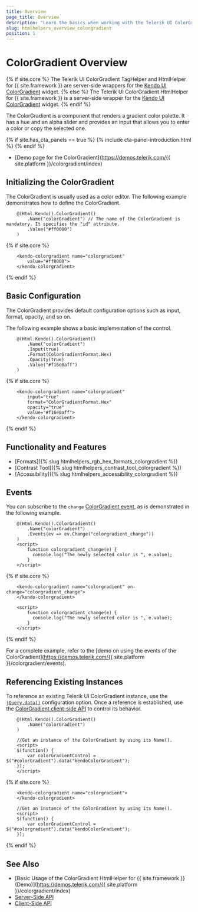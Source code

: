 ```yaml
---
title: Overview
page_title: Overview
description: "Learn the basics when working with the Telerik UI ColorGradient component for {{ site.framework }}."
slug: htmlhelpers_overview_colorgradient
position: 1
---
```


# ColorGradient Overview

{% if site.core %}
The Telerik UI ColorGradient TagHelper and HtmlHelper for {{ site.framework }} are server-side wrappers for the [Kendo UI ColorGradient](https://docs.telerik.com/kendo-ui/controls/editors/colorgradient/overview) widget.
{% else %}
The Telerik UI ColorGradient HtmlHelper for {{ site.framework }} is a server-side wrapper for the [Kendo UI ColorGradient](https://docs.telerik.com/kendo-ui/controls/editors/colorgradient/overview) widget.
{% endif %}

The ColorGradient is a component that renders a gradient color palette. It has a hue and an alpha slider and provides an input that allows you to enter a color or copy the selected one. 

{% if site.has_cta_panels == true %}
{% include cta-panel-introduction.html %}
{% endif %}

* [Demo page for the ColorGradient](https://demos.telerik.com/{{ site.platform }}/colorgradient/index)

## Initializing the ColorGradient

The ColorGradient is usually used as a color editor. The following example demonstrates how to define the ColorGradient.

```HtmlHelper
    @(Html.Kendo().ColorGradient()
        .Name("colorGradient") // The name of the ColorGradient is mandatory. It specifies the "id" attribute.
        .Value("#ff0000")
    )
```
{% if site.core %}
```TagHelper
    <kendo-colorgradient name="colorgradient"
        value="#ff0000">
    </kendo-colorgradient>
```
{% endif %}

## Basic Configuration

The ColorGradient provides default configuration options such as input, format, opacity, and so on.

The following example shows a basic implementation of the control.

```HtmlHelper
    @(Html.Kendo().ColorGradient()
        .Name("colorGradient")
        .Input(true)
        .Format(ColorGradientFormat.Hex)
        .Opacity(true)
        .Value("#f16e0aff")
    )
```
{% if site.core %}
```TagHelper
    <kendo-colorgradient name="colorgradient"
        input="true"
        format="ColorGradientFormat.Hex"
        opacity="true"
        value="#f16e0aff">
    </kendo-colorgradient>
```
{% endif %}

## Functionality and Features

* [Formats]({% slug htmlhelpers_rgb_hex_formats_colorgradient %})
* [Contrast Tool]({% slug htmlhelpers_contrast_tool_colorgradient %})
* [Accessibility]({% slug htmlhelpers_accessibility_colorgradient %})

## Events

You can subscribe to the `change` [ColorGradient event](https://docs.telerik.com/kendo-ui/api/javascript/ui/colorgradient#events), as is demonstrated in the following example.

```HtmlHelper
    @(Html.Kendo().ColorGradient()
        .Name("colorGradient")
        .Events(ev => ev.Change("colorgradient_change"))
    )
    <script>
        function colorgradient_change(e) {
          console.log("The newly selected color is ", e.value);
        }
    </script>
```
{% if site.core %}
```TagHelper
    <kendo-colorgradient name="colorgradient" on-change="colorgradient_change">
    </kendo-colorgradient>

    <script>
        function colorgradient_change(e) {
          console.log("The newly selected color is ", e.value);
        }
    </script>
```
{% endif %}

For a complete example, refer to the [demo on using the events of the ColorGradient](https://demos.telerik.com/{{ site.platform }}/colorgradient/events).

## Referencing Existing Instances

To reference an existing Telerik UI ColorGradient instance, use the [`jQuery.data()`](https://api.jquery.com/jQuery.data/) configuration option. Once a reference is established, use the [ColorGradient client-side API](https://docs.telerik.com/kendo-ui/api/javascript/ui/colorgradient#methods) to control its behavior.

```HtmlHelper
    @(Html.Kendo().ColorGradient()
        .Name("colorGradient")
    )

    //Get an instance of the ColorGradient by using its Name().
    <script>
    $(function() {
        var colorGradientControl = $("#colorGradient").data("kendoColorGradient");
    });
    </script>
```
{% if site.core %}
```TagHelper
    <kendo-colorgradient name="colorgradient">
    </kendo-colorgradient>

    //Get an instance of the ColorGradient by using its Name().
    <script>
    $(function() {
        var colorGradientControl = $("#colorgradient").data("kendoColorGradient");
    });
```
{% endif %}

## See Also

* [Basic Usage of the ColorGradient HtmlHelper for {{ site.framework }} (Demo)](https://demos.telerik.com/{{ site.platform }}/colorgradient/index)
* [Server-Side API](/api/colorgradient)
* [Client-Side API](https://docs.telerik.com/kendo-ui/api/javascript/ui/colorgradient)
